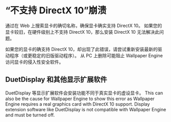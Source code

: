 # “不支持 DirectX 10”崩溃
通过在 Web 上搜索显卡的确切名称，确保显卡确实支持 DirectX 10。 如果您的显卡较旧，在硬件级别上不支持 DirectX 10，那么安装 DirectX 10 无法解决此问题。

如果您的显卡的确支持 DirectX 10，却出现了此错误，请尝试重新安装最新的驱动程序（或更稳定的旧版驱动程序）。 从 PC 上删除可能阻止 Wallpaper Engine 访问显卡的侵入性安全软件。

## DuetDisplay 和其他显示扩展软件
DuetDisplay 等显示扩展软件会安装功能不同于真实显卡的虚设显卡。 This can also be the cause for Wallpaper Engine to show this error as Wallpaper Engine requires a real graphics card with DirectX 10 support. Display extension software like DuetDisplay is not compatible with Wallpaper Engine and must be turned off.

